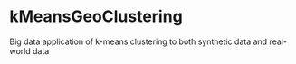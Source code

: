 # kMeansGeoClustering
Big data application of k-means clustering to both synthetic data and real-world data
